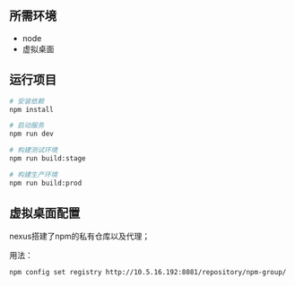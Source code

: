 ## 所需环境

- node
- 虚拟桌面

## 运行项目

``` bash
# 安装依赖
npm install

# 启动服务
npm run dev

# 构建测试环境
npm run build:stage

# 构建生产环境
npm run build:prod
```

## 虚拟桌面配置

nexus搭建了npm的私有仓库以及代理；

用法：

``` bash
npm config set registry http://10.5.16.192:8081/repository/npm-group/
```